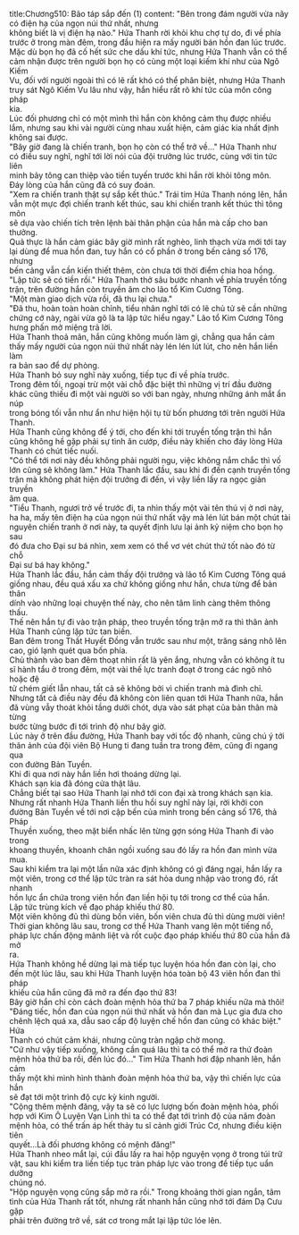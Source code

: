 title:Chương510: Bão táp sắp đến (1)
content:
"Bên trong đám người vừa nãy có điện hạ của ngọn núi thứ nhất, nhưng<br>không biết là vị điện hạ nào." Hứa Thanh rời khỏi khu chợ tự do, đi về phía<br>trước ở trong màn đêm, trong đầu hiện ra mấy người bán hồn đan lúc trước.<br>Mặc dù bọn họ đã cố hết sức che dấu khí tức, nhưng Hứa Thanh vẫn có thể<br>cảm nhận được trên người bọn họ có cùng một loại kiếm khí như của Ngô Kiếm<br>Vu, đối với người ngoài thì có lẽ rất khó có thể phân biệt, nhưng Hứa Thanh<br>truy sát Ngô Kiếm Vu lâu như vậy, hắn hiểu rất rõ khí tức của môn công pháp<br>kia.<br>Lúc đối phương chỉ có một mình thì hắn còn không cảm thụ được nhiều<br>lắm, nhưng sau khi vài người cùng nhau xuất hiện, cảm giác kia nhất định<br>không sai được.<br>"Bây giờ đang là chiến tranh, bọn họ còn có thể trở về..." Hứa Thanh như<br>có điều suy nghĩ, nghĩ tới lời nói của đội trưởng lúc trước, cùng với tin tức liên<br>minh bảy tông can thiệp vào tiền tuyến trước khi hắn rời khỏi tông môn.<br>Đáy lòng của hắn cũng đã có suy đoán.<br>"Xem ra chiến tranh thật sự sắp kết thúc." Trái tim Hứa Thanh nóng lên, hắn<br>vẫn một mực đợi chiến tranh kết thúc, sau khi chiến tranh kết thúc thì tông môn<br>sẽ dựa vào chiến tích trên lệnh bài thân phận của hắn mà cấp cho ban thưởng.<br>Quả thực là hắn cảm giác bây giờ mình rất nghèo, linh thạch vừa mới tới tay<br>lại dùng để mua hồn đan, tuy hắn có cổ phần ở trong bến cảng số 176, nhưng<br>bến cảng vẫn cần kiến thiết thêm, còn chưa tới thời điểm chia hoa hồng.<br>"Lập tức sẽ có tiền rồi." Hứa Thanh thở sâu bước nhanh về phía truyền tống<br>trận, trên đường hắn còn truyền âm cho lão tổ Kim Cương Tông.<br>"Một màn giao dịch vừa rồi, đã thu lại chưa."<br>"Đã thu, hoàn toàn hoàn chỉnh, tiểu nhân nghĩ tới có lẽ chủ tử sẽ cần những<br>chứng cớ này, ngài vừa gõ là ta lập tức hiểu ngay." Lão tổ Kim Cương Tông<br>hưng phấn mở miệng trả lời.<br>Hứa Thanh thoả mãn, hắn cũng không muốn làm gì, chẳng qua hắn cảm<br>thấy mấy người của ngọn núi thứ nhất này lén lén lút lút, cho nên hắn liền làm<br>ra bản sao để dự phòng.<br>Hứa Thanh bỏ suy nghĩ này xuống, tiếp tục đi về phía trước.<br>Trong đêm tối, ngoại trừ một vài chỗ đặc biệt thì những vị trí đầu đường<br>khác cũng thiếu đi một vài người so với ban ngày, nhưng những ánh mắt ẩn núp<br>trong bóng tối vẫn như ẩn như hiện hội tụ từ bốn phương tới trên người Hứa<br>Thanh.<br>Hứa Thanh cũng không để ý tới, cho đến khi tới truyền tống trận thì hắn<br>cũng không hề gặp phải sự tình ăn cướp, điều này khiến cho đáy lòng Hứa<br>Thanh có chút tiếc nuối.<br>"Có thể tới nơi này đều không phải người ngu, việc không nắm chắc thì vố<br>lớn cũng sẽ không làm." Hứa Thanh lắc đầu, sau khi đi đến cạnh truyền tống<br>trận mà không phát hiện đội trưởng đi đến, vì vậy liền lấy ra ngọc giản truyền<br>âm qua.<br>"Tiểu Thanh, ngươi trở về trước đi, ta nhìn thấy một vài tên thú vị ở nơi này,<br>ha ha, mấy tên điện hạ của ngọn núi thứ nhất vậy mà lén lút bán một chút tài<br>nguyên chiến tranh ở nơi này, ta quyết định lưu lại ảnh kỷ niệm cho bọn họ sau<br>đó đưa cho Đại sư bá nhìn, xem xem có thể vơ vét chút thứ tốt nào đó từ chỗ<br>Đại sư bá hay không."<br>Hứa Thanh lắc đầu, hắn cảm thấy đội trưởng và lão tổ Kim Cương Tông quá<br>giống nhau, đều quá xấu xa chứ không giống như hắn, chưa từng để bản thân<br>dính vào những loại chuyện thế này, cho nên tâm linh càng thêm thông thấu.<br>Thế nên hắn tự đi vào trận pháp, theo truyền tống trận mở ra thì thân ảnh<br>Hứa Thanh cũng lập tức tan biến.<br>Ban đêm trong Thất Huyết Đồng vẫn trước sau như một, trăng sáng nhô lên<br>cao, gió lạnh quét qua bốn phía.<br>Chủ thành vào ban đêm thoạt nhìn rất là yên ắng, nhưng vẫn có không ít tu<br>sĩ hành tẩu ở trong đêm, một vài thế lực tranh đoạt ở trong các ngõ nhỏ hoặc đệ<br>tử chém giết lẫn nhau, tất cả sẽ không bởi vì chiến tranh mà đình chỉ.<br>Nhưng tất cả điều này đều đã không còn liên quan tới Hứa Thanh nữa, hắn<br>đã vùng vẫy thoát khỏi tầng dưới chót, dựa vào sát phạt của bản thân mà từng<br>bước từng bước đi tới trình độ như bây giờ.<br>Lúc này ở trên đầu đường, Hứa Thanh bay với tốc độ nhanh, cũng chú ý tới<br>thân ảnh của đội viên Bộ Hung ti đang tuần tra trong đêm, cũng đi ngang qua<br>con đường Bản Tuyền.<br>Khi đi qua nơi này hắn liền hơi thoáng dừng lại.<br>Khách sạn kia đã đóng cửa thật lâu.<br>Chẳng biết tại sao Hứa Thanh lại nhớ tới con đại xà trong khách sạn kia.<br>Nhưng rất nhanh Hứa Thanh liền thu hồi suy nghĩ này lại, rời khởi con<br>đường Bản Tuyền về tới nơi cập bến của mình trong bến cảng số 176, thả Pháp<br>Thuyền xuống, theo mặt biển nhấc lên từng gợn sóng Hứa Thanh đi vào trong<br>khoang thuyền, khoanh chân ngồi xuống sau đó lấy ra hồn đan mình vừa mua.<br>Sau khi kiểm tra lại một lần nữa xác định không có gì đáng ngại, hắn lấy ra<br>một viên, trong cơ thể lập tức tràn ra sát hỏa dung nhập vào trong đó, rất nhanh<br>hồn lực ẩn chứa trong viên hồn đan liền hội tụ tới trong cơ thể của hắn.<br>Lập tức trùng kích về đạo pháp khiếu thứ 80.<br>Một viên không đủ thì dùng bốn viên, bốn viên chưa đủ thì dùng mười viên!<br>Thời gian không lâu sau, trong cơ thể Hứa Thanh vang lên một tiếng nổ,<br>pháp lực chấn động mãnh liệt và rốt cuộc đạo pháp khiếu thứ 80 của hắn đã mở<br>ra.<br>Hứa Thanh không hề dừng lại mà tiếp tục luyện hóa hồn đan còn lại, cho<br>đến một lúc lâu, sau khi Hứa Thanh luyện hóa toàn bộ 43 viên hồn đan thì pháp<br>khiếu của hắn cũng đã mở ra đến đạo thứ 83!<br>Bây giờ hắn chỉ còn cách đoàn mệnh hỏa thứ ba 7 pháp khiếu nữa mà thôi!<br>"Đáng tiếc, hồn đan của ngọn núi thứ nhất và hồn đan mà Lục gia đưa cho<br>chênh lệch quá xa, dẫu sao cấp độ luyện chế hồn đan cũng có khác biệt." Hứa<br>Thanh có chút cảm khái, nhưng cũng tràn ngập chờ mong.<br>"Cứ như vậy tiếp xuống, không cần quá lâu thì ta có thể mở ra thứ đoàn<br>mệnh hỏa thứ ba rồi, đến lúc đó..." Tim Hứa Thanh hơi đập nhanh lên, hắn cảm<br>thấy một khi mình hình thành đoàn mệnh hỏa thứ ba, vậy thì chiến lực của hắn<br>sẽ đạt tới một trình độ cực kỳ kinh người.<br>"Cộng thêm mệnh đăng, vậy ta sẽ có lực lượng bốn đoàn mệnh hỏa, phối<br>hợp với Kim Ô Luyện Vạn Linh thì ta có thể đạt tới trình độ của năm đoàn<br>mệnh hỏa, có thể trấn áp hết thảy tu sĩ cảnh giới Trúc Cơ, nhưng điều kiện tiên<br>quyết...Là đối phương không có mệnh đăng!"<br>Hứa Thanh nheo mắt lại, cúi đầu lấy ra hai hộp nguyện vọng ở trong túi trữ<br>vật, sau khi kiểm tra liền tiếp tục tràn pháp lực vào trong để tiếp tục uẩn dưỡng<br>chúng nó.<br>"Hộp nguyện vọng cũng sắp mở ra rồi." Trong khoảng thời gian ngắn, tâm<br>tình của Hứa Thanh rất tốt, nhưng rất nhanh hắn cũng nhớ tới đám Dạ Cưu gặp<br>phải trên đường trở về, sát cơ trong mắt lại lập tức lóe lên.